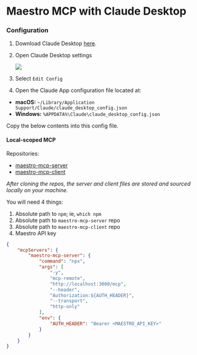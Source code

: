 # Maestro MCP with Claude Desktop

### Configuration

1. Download Claude Desktop [here](https://claude.ai/download).

2. Open Claude Desktop settings

    ![](https://github.com/user-attachments/assets/2112c203-ae28-4a97-881a-b98a629c7809)

3. Select `Edit Config`

4. Open the Claude App configuration file located at:

-   **macOS:** `~/Library/Application Support/Claude/claude_desktop_config.json`
-   **Windows:** `%APPDATA%\Claude\claude_desktop_config.json`

Copy the below contents into this config file.

#### Local-scoped MCP

Repositories:

-   [maestro-mcp-server](https://github.com/maestro-org/maestro-mcp-server)
-   [maestro-mcp-client](https://github.com/maestro-org/maestro-mcp-client)

_After cloning the repos, the server and client files are stored and sourced locally on your machine._

You will need 4 things:

1. Absolute path to `npm`; ie, `which npm`
2. Absolute path to `maestro-mcp-server` repo
3. Absolute path to `maestro-mcp-client` repo
4. Maestro API key

```json
{
    "mcpServers": {
        "maestro-mcp-server": {
            "command": "npx",
            "args": [
                "-y",
                "mcp-remote",
                "http://localhost:3000/mcp",
                "--header",
                "Authorization:${AUTH_HEADER}",
                "--transport",
                "http-only"
            ],
            "env": {
                "AUTH_HEADER": "Bearer <MAESTRO_API_KEY>"
            }
        }
    }
}
```
